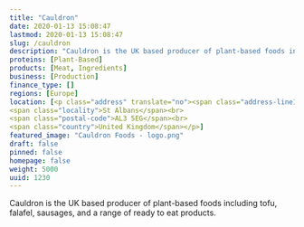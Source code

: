 ```yaml
---
title: "Cauldron"
date: 2020-01-13 15:08:47
lastmod: 2020-01-13 15:08:47
slug: /cauldron
description: "Cauldron is the UK based producer of plant-based foods including tofu, falafel, sausages, and a range of ready to eat products."
proteins: [Plant-Based]
products: [Meat, Ingredients]
business: [Production]
finance_type: []
regions: [Europe]
location: [<p class="address" translate="no"><span class="address-line1">Spencer Street</span><br>
<span class="locality">St Albans</span><br>
<span class="postal-code">AL3 5EG</span><br>
<span class="country">United Kingdom</span></p>]
featured_image: "Cauldron Foods - logo.png"
draft: false
pinned: false
homepage: false
weight: 5000
uuid: 1230
---
```

<p>Cauldron is the UK based producer of plant-based foods including tofu, falafel, sausages, and a range of ready to eat products.</p>
